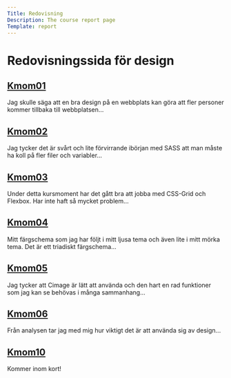 ```yaml
---
Title: Redovisning
Description: The course report page
Template: report
---
```


Redovisningssida för design
==================

<div class="kmom-box">
    <h2><a href="report/kmom01">Kmom01</a></h2>
    <p>Jag skulle säga att en bra design på en webbplats kan göra att fler
    personer kommer tillbaka till webbplatsen...<a href="report/kmom01" aria-label="kmom01"><i class="fas fa-arrow-circle-right"></i></p></a>
</div>

<div class="kmom-box">
    <h2><a href="report/kmom02">Kmom02</a></h2>
    <p>Jag tycker det är svårt och lite förvirrande ibörjan med SASS att man måste ha koll på fler filer och variabler...<a href="report/kmom02" aria-label="kmom02"><i class="fas fa-arrow-circle-right"></i></p></a>
</div>

<div class="kmom-box">
    <h2><a href="report/kmom03">Kmom03</a></h2>
    <p>Under detta kursmoment har det gått bra att jobba med CSS-Grid och Flexbox.
    Har inte haft så mycket problem...<a href="report/kmom03" aria-label="kmom03"><i class="fas fa-arrow-circle-right"></i></p></a>
</div>

<div class="kmom-box">
    <h2><a href="report/kmom04">Kmom04</a></h2>
    <p>Mitt färgschema som jag har följt i mitt ljusa tema och även lite i mitt mörka tema. Det är ett triadiskt färgschema...<a href="report/kmom04" aria-label="kmom04"><i class="fas fa-arrow-circle-right"></i></p></a>
</div>

<div class="kmom-box">
    <h2><a href="report/kmom05">Kmom05</a></h2>
    <p>Jag tycker att Cimage är lätt att använda och den hart en rad funktioner som jag kan se behövas i många sammanhang...<a href="report/kmom05" aria-label="kmom05"><i class="fas fa-arrow-circle-right"></i></p></a>
</div>

<div class="kmom-box">
    <h2><a href="report/kmom06">Kmom06</a></h2>
    <p>Från analysen tar jag med mig hur viktigt det är att använda sig av design...<a href="report/kmom06" aria-label="kmom06"><i class="fas fa-arrow-circle-right"></i></p></a>
</div>

<div class="kmom-box project">
    <h2><a href="report/kmom10">Kmom10</a></h2>
    <p>Kommer inom kort!<a href="report/kmom10" aria-label="kmom10"><i class="fas fa-arrow-circle-right"></i></p></a>
</div>
